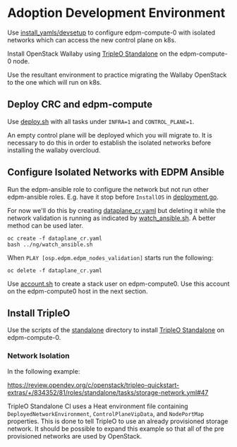 # Adoption Development Environment

Use
[install_yamls/devsetup](https://github.com/openstack-k8s-operators/install_yamls/tree/master/devsetup)
to configure edpm-compute-0 with isolated networks
which can access the new control plane on k8s.

Install OpenStack Wallaby using
[TripleO
Standalone](https://docs.openstack.org/project-deploy-guide/tripleo-docs/latest/deployment/standalone.html)
on the edpm-compute-0 node.

Use the resultant environment to practice migrating the Wallaby
OpenStack to the one which will run on k8s.

## Deploy CRC and edpm-compute

Use [deploy.sh](../ng/deploy.sh) with all tasks under `INFRA=1`
and `CONTROL_PLANE=1`.

An empty control plane will be deployed which you will migrate to.
It is necessary to do this in order to establish the isolated
networks before installing the wallaby overcloud.

## Configure Isolated Networks with EDPM Ansible

Run the edpm-ansible role to configure the network 
but not run other edpm-ansible roles. E.g. have it stop before
`InstallOS` in [deployment.go](https://github.com/openstack-k8s-operators/dataplane-operator/blob/main/pkg/deployment/deployment.go#L122).

For now we'll do this by creating [dataplane_cr.yaml](dataplane_cr.yaml)
but deleting it while the network validation is running as indicated
by [watch_ansible.sh](../ng/watch_ansible.sh). A better method can be
used later.
```
oc create -f dataplane_cr.yaml
bash ../ng/watch_ansible.sh
```
When `PLAY [osp.edpm.edpm_nodes_validation]` starts run the following:
```
oc delete -f dataplane_cr.yaml
```
Use [account.sh](account.sh) to create a stack user on edpm-compute0.
Use this account on the edpm-compute0 host in the next section.

## Install TripleO

Use the scripts of the [standalone](standalone) directory to install
[TripleO Standalone](https://docs.openstack.org/project-deploy-guide/tripleo-docs/latest/deployment/standalone.html)
on edpm-compute-0.

### Network Isolation

In the following example:

  https://review.opendev.org/c/openstack/tripleo-quickstart-extras/+/834352/81/roles/standalone/tasks/storage-network.yml#47

TripleO Standalone CI uses a Heat environment file containing
`DeployedNetworkEnvironment`, `ControlPlaneVipData`, and
`NodePortMap` properties. This is done to tell TripleO to use
an already provisioned storage network. It should be possible to
expand this example so that all of the pre provisioned networks
are used by OpenStack.
